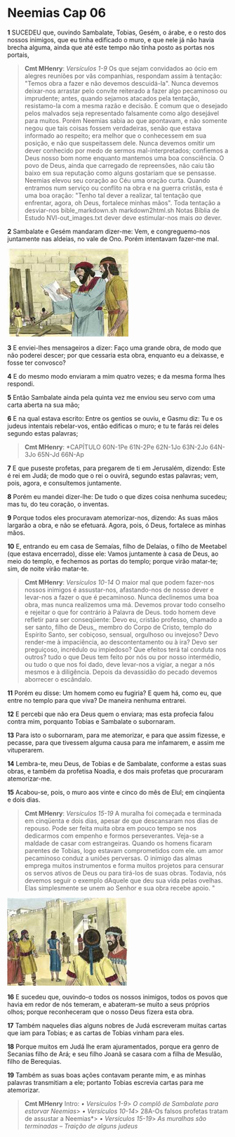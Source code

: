 # Neemias Cap 06

**1** 	SUCEDEU que, ouvindo Sambalate, Tobias, Gesém, o árabe, e o resto dos nossos inimigos, que eu tinha edificado o muro, e que nele já não havia brecha alguma, ainda que até este tempo não tinha posto as portas nos portais,

> **Cmt MHenry**: *Versículos 1-9* Os que sejam convidados ao ócio em alegres reuniões por vãs companhias, respondam assim à tentação: "Temos obra a fazer e não devemos descuidá-la". Nunca devemos deixar-nos arrastar pelo convite reiterado a fazer algo pecaminoso ou imprudente; antes, quando sejamos atacados pela tentação, resistamo-la com a mesma razão e decisão. É comum que o desejado pelos malvados seja representado falsamente como algo desejável para muitos. Porém Neemias sabia ao que apontavam, e não somente negou que tais coisas fossem verdadeiras, senão que estava informado ao respeito; era melhor que o conhecessem em sua posição, e não que suspeitassem dele. Nunca devemos omitir um dever conhecido por medo de sermos mal-interpretados; confiemos a Deus nosso bom nome enquanto mantemos uma boa consciência. O povo de Deus, ainda que carregado de repreensões, não caiu tão baixo em sua reputação como alguns gostariam que se pensasse. Neemias elevou seu coração ao Céu uma oração curta. Quando entramos num serviço ou conflito na obra e na guerra cristãs, esta é uma boa oração: "Tenho tal dever a realizar, tal tentação que enfrentar, agora, oh Deus, fortalece minhas mãos". Toda tentação a desviar-nos bible_markdown.sh markdown2html.sh Notas Bíblia de Estudo NVI-out_images.txt dever deve estimular-nos mais *ao* dever.

**2** 	Sambalate e Gesém mandaram dizer-me: Vem, e congreguemo-nos juntamente nas aldeias, no vale de Ono. Porém intentavam fazer-me mal.

![](../Images/SweetPublishing/16-6-1.jpg) 

**3** 	E enviei-lhes mensageiros a dizer: Faço uma grande obra, de modo que não poderei descer; por que cessaria esta obra, enquanto eu a deixasse, e fosse ter convosco?

**4** 	E do mesmo modo enviaram a mim quatro vezes; e da mesma forma lhes respondi.

**5** 	Então Sambalate ainda pela quinta vez me enviou seu servo com uma carta aberta na sua mão;

**6** 	E na qual estava escrito: Entre os gentios se ouviu, e Gasmu diz: Tu e os judeus intentais rebelar-vos, então edificas o muro; e tu te farás rei deles segundo estas palavras;

> **Cmt MHenry**: *CAPÍTULO 60N-1Pe 61N-2Pe 62N-1Jo 63N-2Jo 64N-3Jo 65N-Jd 66N-Ap

**7** 	E que puseste profetas, para pregarem de ti em Jerusalém, dizendo: Este é rei em Judá; de modo que o rei o ouvirá, segundo estas palavras; vem, pois, agora, e consultemos juntamente.

**8** 	Porém eu mandei dizer-lhe: De tudo o que dizes coisa nenhuma sucedeu; mas tu, do teu coração, o inventas.

**9** 	Porque todos eles procuravam atemorizar-nos, dizendo: As suas mãos largarão a obra, e não se efetuará. Agora, pois, ó Deus, fortalece as minhas mãos.

**10** 	E, entrando eu em casa de Semaías, filho de Delaías, o filho de Meetabel (que estava encerrado), disse ele: Vamos juntamente à casa de Deus, ao meio do templo, e fechemos as portas do templo; porque virão matar-te; sim, de noite virão matar-te.

> **Cmt MHenry**: *Versículos 10-14* O maior mal que podem fazer-nos nossos inimigos é assustar-nos, afastando-nos de nosso dever e levar-nos a fazer o que é pecaminoso. Nunca declinemos uma boa obra, mas nunca realizemos uma má. Devemos provar todo conselho e rejeitar o que for contrário à Palavra de Deus. todo homem deve refletir para ser conseqüente: Devo eu, cristão professo, chamado a ser santo, filho de Deus,, membro do Corpo de Cristo, templo do Espírito Santo, ser cobiçoso, sensual, orgulhoso ou invejoso? Devo render-me à impaciência, ao descontentamento ou à ira? Devo ser preguiçoso, incrédulo ou impiedoso? Que efeitos terá tal conduta nos outros? tudo o que Deus tem feito por nós ou por nosso intermédio, ou tudo o que nos foi dado, deve levar-nos a vigiar, a negar a nós mesmos e à diligência. Depois da devassidão do pecado devemos aborrecer o escândalo.

**11** 	Porém eu disse: Um homem como eu fugiria? E quem há, como eu, que entre no templo para que viva? De maneira nenhuma entrarei.

**12** 	E percebi que não era Deus quem o enviara; mas esta profecia falou contra mim, porquanto Tobias e Sambalate o subornaram.

**13** 	Para isto o subornaram, para me atemorizar, e para que assim fizesse, e pecasse, para que tivessem alguma causa para me infamarem, e assim me vituperarem.

**14** 	Lembra-te, meu Deus, de Tobias e de Sambalate, conforme a estas suas obras, e também da profetisa Noadia, e dos mais profetas que procuraram atemorizar-me.

**15** 	Acabou-se, pois, o muro aos vinte e cinco do mês de Elul; em cinqüenta e dois dias.

> **Cmt MHenry**: *Versículos 15-19* A muralha foi começada e terminada em cinqüenta e dois dias, apesar de que descansaram nos dias de repouso. Pode ser feita muita obra em pouco tempo se nos dedicarmos com empenho e formos perseverantes. Veja-se a maldade de casar com estrangeiras. Quando os homens ficaram parentes de Tobias, logo estavam comprometidos com ele. um amor pecaminoso conduz a uniões perversas. O inimigo das almas emprega muitos instrumentos e forma muitos projetos para censurar os servos ativos de Deus ou para tirá-los de suas obras. Todavia, nós devemos seguir o exemplo dAquele que deu sua vida pelas ovelhas. Elas simplesmente se unem ao Senhor e sua obra recebe apoio. "

![](../Images/SweetPublishing/16-6-2.jpg) 

**16** 	E sucedeu que, ouvindo-o todos os nossos inimigos, todos os povos que havia em redor de nós temeram, e abateram-se muito a seus próprios olhos; porque reconheceram que o nosso Deus fizera esta obra.

**17** 	Também naqueles dias alguns nobres de Judá escreveram muitas cartas que iam para Tobias; e as cartas de Tobias vinham para eles.

**18** 	Porque muitos em Judá lhe eram ajuramentados, porque era genro de Secanias filho de Ará; e seu filho Joanã se casara com a filha de Mesulão, filho de Berequias.

**19** 	Também as suas boas ações contavam perante mim, e as minhas palavras transmitiam a ele; portanto Tobias escrevia cartas para me atemorizar.


> **Cmt MHenry** Intro: *• Versículos 1-9*> *O complô de Sambalate para estorvar Neemias*> *• Versículos 10-14*> 28A-Os falsos profetas tratam de assustar a Neemias*> *• Versículos 15-19*> *As muralhas são terminadas – Traição de alguns judeus*